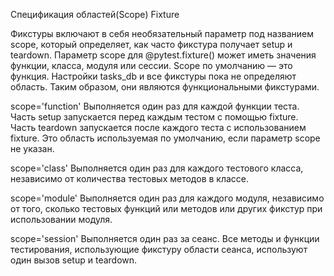 Спецификация областей(Scope) Fixture

Фикстуры включают в себя необязательный параметр под названием scope, который определяет, как часто фикстура получает
setup и teardown. Параметр scope для @pytest.fixture() может иметь значения функции, класса, модуля или сессии. Scope по
умолчанию — это функция. Настройки tasks_db и все фикстуры пока не определяют область. Таким образом, они являются
функциональными фикстурами.

scope='function'
Выполняется один раз для каждой функции теста. Часть setup запускается перед каждым тестом с помощью fixture. Часть
teardown запускается после каждого теста с использованием fixture. Это область используемая по умолчанию, если параметр
scope не указан.

scope='class'
Выполняется один раз для каждого тестового класса, независимо от количества тестовых методов в классе.

scope='module'
Выполняется один раз для каждого модуля, независимо от того, сколько тестовых функций или методов или других фикстур при
использовании модуля.

scope='session'
Выполняется один раз за сеанс. Все методы и функции тестирования, использующие фикстуру области сеанса, используют один
вызов setup и teardown.


